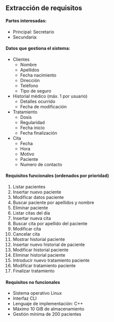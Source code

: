 ## Extracción de requisitos

#### Partes interesadas:
* Principal:  Secretario
* Secundaria: 

#### Datos que gestiona el sistema:
* Clientes
  * Nombre
  * Apellidos
  * Fecha nacimiento
  * Dirección
  * Teléfono
  * Tipo de seguro
* Historial médico (máx. 1 por usuario)
  * Detalles ocurrido
  * Fecha de modificación
* Tratamiento 
  * Dosis
  * Regularidad
  * Fecha inicio
  * Fecha finalización
* Cita
  * Fecha
  * Hora
  * Motivo
  * Paciente
  * Numero de contacto

#### Requisitos funcionales (ordenados por prioridad)
1. Listar pacientes
2. Insertar nuevo paciente
3. Modificar datos paciente
4. Buscar paciente por apellidos y nombre
5. Eliminar paciente
6. Listar citas del día
7. Insertar nueva cita
8. Buscar cita por apellido del paciente
9. Modificar cita
10. Cancelar cita
11. Mostrar historial paciente
12. Insertar nuevo historial de paciente
13. Modificar historial paciente
14. Eliminar historial paciente
15. Introducir nuevo tratamiento paciente
16. Modificar tratamiento paciente
17. Finalizar tratamiento

#### Requisitos no funcionales
* Sistema operativo Linux
* Interfaz CLI
* Lenguaje de implementación: C++
* Máximo 10 GiB de almacenamiento
* Gestión mínima de 200 pacientes
